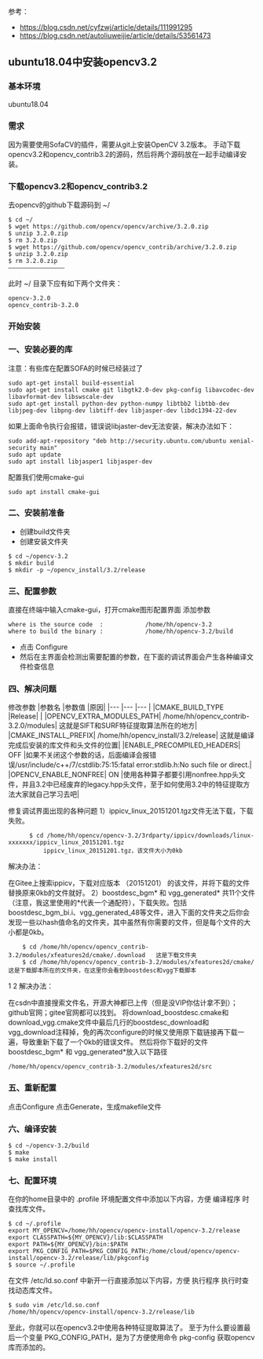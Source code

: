 参考：
 - https://blog.csdn.net/cyfzwj/article/details/111991295
 - https://blog.csdn.net/autoliuweijie/article/details/53561473


## ubuntu18.04中安装opencv3.2
### 基本环境
ubuntu18.04

### 需求
因为需要使用SofaCV的插件，需要从git上安装OpenCV 3.2版本。
手动下载opencv3.2和opencv_contrib3.2的源码，然后将两个源码放在一起手动编译安装。

### 下载opencv3.2和opencv_contrib3.2
去opencv的github下载源码到 ~/
````
$ cd ~/
$ wget https://github.com/opencv/opencv/archive/3.2.0.zip
$ unzip 3.2.0.zip
$ rm 3.2.0.zip
$ wget https://github.com/opencv/opencv_contrib/archive/3.2.0.zip
$ unzip 3.2.0.zip
$ rm 3.2.0.zip
————————————————
````
此时 ~/ 目录下应有如下两个文件夹：
````
opencv-3.2.0  
opencv_contrib-3.2.0
````

### 开始安装
### 一、安装必要的库

注意：有些库在配置SOFA的时候已经装过了
````
sudo apt-get install build-essential 
sudo apt-get install cmake git libgtk2.0-dev pkg-config libavcodec-dev libavformat-dev libswscale-dev
sudo apt-get install python-dev python-numpy libtbb2 libtbb-dev libjpeg-dev libpng-dev libtiff-dev libjasper-dev libdc1394-22-dev
````
如果上面命令执行会报错，错误说libjaster-dev无法安装，解决办法如下：
````
sudo add-apt-repository "deb http://security.ubuntu.com/ubuntu xenial-security main"
sudo apt update
sudo apt install libjasper1 libjasper-dev
````
配置我们使用cmake-gui
```
sudo apt install cmake-gui
```

### 二、安装前准备

 - 创建build文件夹
 - 创建安装文件夹
````
$ cd ~/opencv-3.2
$ mkdir build
$ mkdir -p ~/opencv_install/3.2/release
````

### 三、配置参数

直接在终端中输入cmake-gui，打开cmake图形配置界面
添加参数
````
where is the source code  :            /home/hh/opencv-3.2
where to build the binary :            /home/hh/opencv-3.2/build
````

 - 点击 Configure
 - 然后在主界面会检测出需要配置的参数，在下面的调试界面会产生各种编译文件检查信息

### 四、解决问题
修改参数
|参数名	|参数值	|原因|
|---    |---    |--- |
|CMAKE_BUILD_TYPE	|Release| | 
|OPENCV_EXTRA_MODULES_PATH|	/home/hh/opencv_contrib-3.2.0/modules|	这就是SIFT和SURF特征提取算法所在的地方|
|CMAKE_INSTALL_PREFIX|	/home/hh/opencv_install/3.2/release|	这就是编译完成后安装的库文件和头文件的位置|
|ENABLE_PRECOMPILED_HEADERS|	OFF	|如果不关闭这个参数的话，后面编译会报错误/usr/include/c++/7/cstdlib:75:15:fatal error:stdlib.h:No such file or direct.|
|OPENCV_ENABLE_NONFREE|	ON	|使用各种算子都要引用nonfree.hpp头文件，并且3.2中已经废弃的legacy.hpp头文件，至于如何使用3.2中的特征提取方法大家就自己学习去吧|

修复调试界面出现的各种问题
1）ippicv_linux_20151201.tgz文件无法下载，下载失败。

          $ cd /home/hh/opencv/opencv-3.2/3rdparty/ippicv/downloads/linux-xxxxxxx/ippicv_linux_20151201.tgz
              ippicv_linux_20151201.tgz，该文件大小为0kb

解决办法：

在Gitee上搜索ippicv，下载对应版本 （20151201） 的该文件，并将下载的文件替换原来0kb的文件就好。
2）boostdesc_bgm* 和 vgg_generated* 共11个文件（注意，我这里使用的*代表一个通配符），下载失败。包括boostdesc_bgm_bi.i、vgg_generated_48等文件，进入下面的文件夹之后你会发现一些以hash值命名的文件夹，其中虽然有你需要的文件，但是每个文件的大小都是0kb。

        $ cd /home/hh/opencv/opencv_contrib-3.2/modules/xfeatures2d/cmake/.download   这是下载文件夹
        $ cd /home/hh/opencv/opencv_contrib-3.2/modules/xfeatures2d/cmake/ 这是下载脚本所在的文件夹，在这里你会看到boostdesc和vgg下载脚本
1
2
解决办法：

在csdn中直接搜索文件名，开源大神都已上传（但是没VIP你估计拿不到）；github官网；gitee官网都可以找到。
将download_boostdesc.cmake和download_vgg.cmake文件中最后几行的boostdesc_download和vgg_download注释掉，免的再次configure的时候又使用原下载链接再下载一遍，导致重新下载了一个0kb的错误文件。
然后将你下载好的文件boostdesc_bgm* 和 vgg_generated*放入以下路径
````
/home/hh/opencv/opencv_contrib-3.2/modules/xfeatures2d/src
````

### 五、重新配置
点击Configure
点击Generate，生成makefile文件
### 六、编译安装
````
$ cd ~/opencv-3.2/build
$ make
$ make install
````
### 七、配置环境
在你的home目录中的 .profile 环境配置文件中添加以下内容，方便 编译程序 时查找库文件。
````
$ cd ~/.profile
export MY_OPENCV=/home/hh/opencv/opencv-install/opencv-3.2/release
export CLASSPATH=${MY_OPENCV}/lib:$CLASSPATH
export PATH=${MY_OPENCV}/bin:$PATH
export PKG_CONFIG_PATH=$PKG_CONFIG_PATH:/home/cloud/opencv/opencv-install/opencv-3.2/release/lib/pkgconfig
$ source ~/.profile
````

在文件 /etc/ld.so.conf 中新开一行直接添加以下内容，方便 执行程序 执行时查找动态库文件。
````
$ sudo vim /etc/ld.so.conf
/home/hh/opencv/opencv-install/opencv-3.2/release/lib
````
至此，你就可以在opencv3.2中使用各种特征提取算法了。
至于为什么要设置最后一个变量 PKG_CONFIG_PATH，是为了方便使用命令 pkg-config 获取opencv库而添加的。
